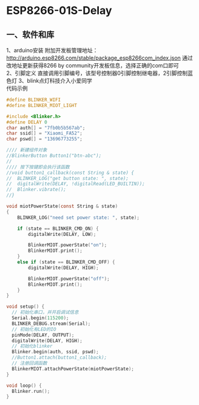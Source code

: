 # ESP8266-01S-Delay
## 一、软件和库 
1、arduino安装
附加开发板管理地址：http://arduino.esp8266.com/stable/package_esp8266com_index.json 通过改地址更新获得8266 by community开发板信息，选择正确的com口即可  
2、引脚定义
直接调用引脚编号，该型号控制器0引脚控制继电器，2引脚控制蓝色灯
3、blink点灯科技介入小爱同学  
代码示例 
```c 
#define BLINKER_WIFI
#define BLINKER_MIOT_LIGHT

#include <Blinker.h>
#define DELAY 0
char auth[] = "7fb0b5b567ab";
char ssid[] = "Xiaomi_FA52";
char pswd[] = "13696773255";

//// 新建组件对象
//BlinkerButton Button1("btn-abc");
//
//// 按下按键即会执行该函数
//void button1_callback(const String & state) {
//  BLINKER_LOG("get button state: ", state);
//  digitalWrite(DELAY, !digitalRead(LED_BUILTIN));
//  Blinker.vibrate();
//}

void miotPowerState(const String & state)
{
    BLINKER_LOG("need set power state: ", state);

    if (state == BLINKER_CMD_ON) {
        digitalWrite(DELAY, LOW);

        BlinkerMIOT.powerState("on");
        BlinkerMIOT.print();
    }
    else if (state == BLINKER_CMD_OFF) {
        digitalWrite(DELAY, HIGH);

        BlinkerMIOT.powerState("off");
        BlinkerMIOT.print();
    }
}

void setup() {
  // 初始化串口，并开启调试信息
  Serial.begin(115200);
  BLINKER_DEBUG.stream(Serial);
  // 初始化有LED的IO
  pinMode(DELAY, OUTPUT);
  digitalWrite(DELAY, HIGH);
  // 初始化blinker
  Blinker.begin(auth, ssid, pswd);
  //Button1.attach(button1_callback);
  // 注册回调函数
  BlinkerMIOT.attachPowerState(miotPowerState);
}

void loop() {
  Blinker.run();
}
```` 



